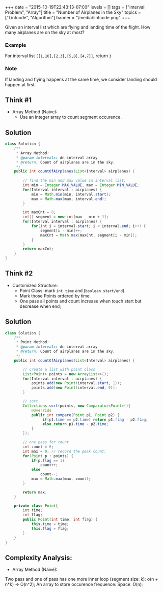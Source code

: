 +++
date = "2015-10-19T22:43:13-07:00"
levels = []
tags = ["Interval Problem", "Array"]
title = "Number of Airplanes in the Sky"
topics = ["Lintcode", "Algorithm"]
banner = "/media/lintcode.png"
+++

Given an interval list which are flying and landing time of the flight. How many airplanes are on the sky at most?
<!--more-->

### Example
For interval list `[[1,10],[2,3],[5,8],[4,7]]`, return `3`

### Note
If landing and flying happens at the same time, we consider landing should happen at first.


## Think #1
- Array Method (Naive):
	- Use an integer array to count segment occurence. 

## Solution
``` java
class Solution {
    /**
     * Array Method:
     * @param intervals: An interval array
     * @return: Count of airplanes are in the sky.
     */
    public int countOfAirplanes(List<Interval> airplanes) { 
        
        // find the min and max value in interval list;
        int min = Integer.MAX_VALUE, max = Integer.MIN_VALUE;
        for(Interval interval : airplanes) {
            min = Math.min(min, interval.start);
            max = Math.max(max, interval.end);
        }

        int maxCnt = 0;
        int[] segment = new int[max - min + 1];
        for(Interval interval : airplanes) {
            for(int i = interval.start; i < interval.end; i++) {
                segment[i - min]++;
                maxCnt = Math.max(maxCnt, segment[i - min]);
            }
        }
        return maxCnt;
    }
}
```

## Think #2
- Customized Structure: 
	- Point Class: mark `int time` and (`boolean start/end`).
	- Mark those Points ordered by time.
	- One pass all points and count increase when touch start but decrease when end;

## Solution
```java
class Solution {
    /**
     * Point Method:
     * @param intervals: An interval array
     * @return: Count of airplanes are in the sky.
     */
    public int countOfAirplanes(List<Interval> airplanes) { 

    	// create a list with point class
    	List<Point> points = new ArrayList<>();
    	for(Interval interval : airplanes) {
    		points.add(new Point(interval.start, 1));
    		points.add(new Point(interval.end, 0));
    	}

    	// sort
    	Collections.sort(points, new Comparator<Point>(){
    	    @Override
    	    public int compare(Point p1, Point p2) {
    	         if(p1.time == p2.time) return p1.flag - p2.flag;
                 else return p1.time - p2.time;
    	    }
    	});

    	// one pass for count
    	int count = 0;
    	int max = 0; // record the peak count;
    	for(Point p : points) {
    		if(p.flag == 1)
    			count++;
    		else
    			count--;
    		max = Math.max(max, count);
    	}

    	return max;
	}

	private class Point{
		int time;
		int flag;
		public Point(int time, int flag) {
			this.time = time;
			this.flag = flag;
		}
	}
}
```



## Complexity Analysis:
- Array Method (Naive):

Two pass and one of pass has one more inner loop (segment size: k): o(n + n*k) -> O(n^2);
An array to store occurence frequence: Space: O(n);

